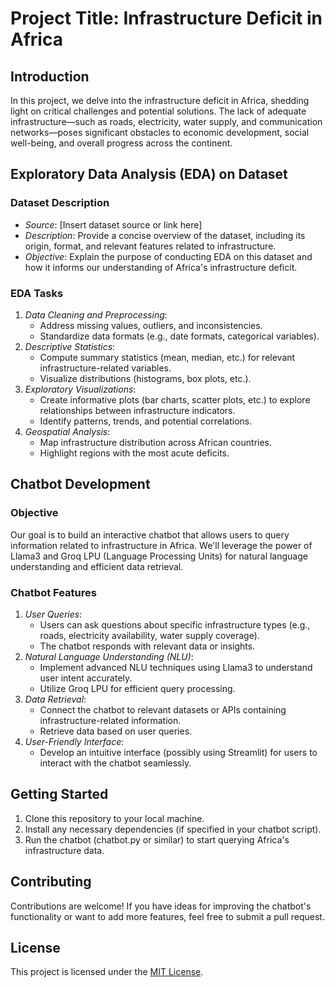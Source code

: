 # Project Title: Infrastructure Deficit in Africa

## Introduction
In this project, we delve into the infrastructure deficit in Africa, shedding light on critical challenges and potential solutions. The lack of adequate infrastructure—such as roads, electricity, water supply, and communication networks—poses significant obstacles to economic development, social well-being, and overall progress across the continent.

## Exploratory Data Analysis (EDA) on Dataset
### Dataset Description
- *Source*: [Insert dataset source or link here]
- *Description*: Provide a concise overview of the dataset, including its origin, format, and relevant features related to infrastructure.
- *Objective*: Explain the purpose of conducting EDA on this dataset and how it informs our understanding of Africa's infrastructure deficit.

### EDA Tasks
1. *Data Cleaning and Preprocessing*:
   - Address missing values, outliers, and inconsistencies.
   - Standardize data formats (e.g., date formats, categorical variables).
2. *Descriptive Statistics*:
   - Compute summary statistics (mean, median, etc.) for relevant infrastructure-related variables.
   - Visualize distributions (histograms, box plots, etc.).
3. *Exploratory Visualizations*:
   - Create informative plots (bar charts, scatter plots, etc.) to explore relationships between infrastructure indicators.
   - Identify patterns, trends, and potential correlations.
4. *Geospatial Analysis*:
   - Map infrastructure distribution across African countries.
   - Highlight regions with the most acute deficits.

## Chatbot Development
### Objective
Our goal is to build an interactive chatbot that allows users to query information related to infrastructure in Africa. We'll leverage the power of Llama3 and Groq LPU (Language Processing Units) for natural language understanding and efficient data retrieval.

### Chatbot Features
1. *User Queries*:
   - Users can ask questions about specific infrastructure types (e.g., roads, electricity availability, water supply coverage).
   - The chatbot responds with relevant data or insights.
2. *Natural Language Understanding (NLU)*:
   - Implement advanced NLU techniques using Llama3 to understand user intent accurately.
   - Utilize Groq LPU for efficient query processing.
3. *Data Retrieval*:
   - Connect the chatbot to relevant datasets or APIs containing infrastructure-related information.
   - Retrieve data based on user queries.
4. *User-Friendly Interface*:
   - Develop an intuitive interface (possibly using Streamlit) for users to interact with the chatbot seamlessly.

## Getting Started
1. Clone this repository to your local machine.
2. Install any necessary dependencies (if specified in your chatbot script).
3. Run the chatbot (chatbot.py or similar) to start querying Africa's infrastructure data.

## Contributing
Contributions are welcome! If you have ideas for improving the chatbot's functionality or want to add more features, feel free to submit a pull request.

## License
This project is licensed under the [MIT License](LICENSE).